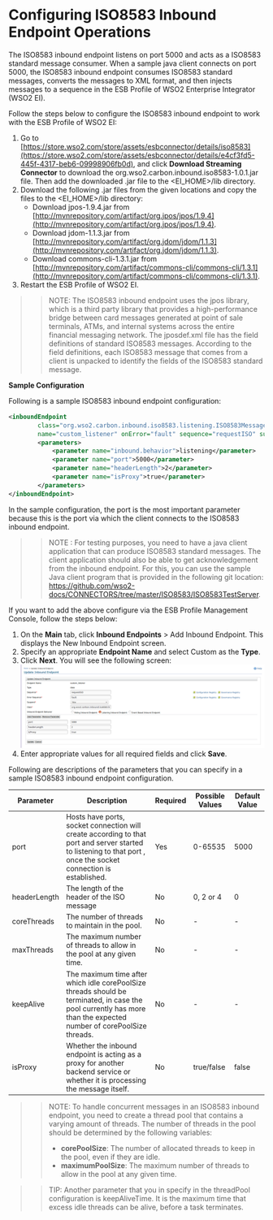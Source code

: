 # Configuring ISO8583 Inbound Endpoint Operations

The ISO8583 inbound endpoint listens on port 5000 and acts as a ISO8583 standard message consumer. When a sample java client connects on port 5000, the ISO8583 inbound endpoint consumes ISO8583 standard messages, converts the messages to XML format, and then injects messages to a sequence in the ESB Profile of WSO2 Enterprise Integrator (WSO2 EI).

Follow the steps below to configure the ISO8583 inbound endpoint to work with the ESB Profile of WSO2 EI:

1. Go to [https://store.wso2.com/store/assets/esbconnector/details/iso8583](https://store.wso2.com/store/assets/esbconnector/details/e4cf3fd5-445f-4317-beb6-09998906fb0d), and click **Download Streaming Connector** to download the org.wso2.carbon.inbound.iso8583-1.0.1.jar file. Then add the downloaded .jar file to the <EI_HOME>/lib directory.
2. Download the following .jar files from the given locations and copy the files to the <EI_HOME>/lib directory:
   * Download jpos-1.9.4.jar from [http://mvnrepository.com/artifact/org.jpos/jpos/1.9.4](http://mvnrepository.com/artifact/org.jpos/jpos/1.9.4). 
   * Download jdom-1.1.3.jar from [http://mvnrepository.com/artifact/org.jdom/jdom/1.1.3](http://mvnrepository.com/artifact/org.jdom/jdom/1.1.3).
   * Download commons-cli-1.3.1.jar from [http://mvnrepository.com/artifact/commons-cli/commons-cli/1.3.1](http://mvnrepository.com/artifact/commons-cli/commons-cli/1.3.1).
3. Restart the ESB Profile of WSO2 EI.

>> NOTE: The ISO8583 inbound endpoint uses the jpos library, which is a third party library that provides a high-performance bridge between card messages generated at point of sale terminals, ATMs, and internal systems across the entire financial messaging network. The jposdef.xml file has the field definitions of standard ISO8583 messages. According to the field definitions, each ISO8583 message that comes from a client is unpacked to identify the fields of the ISO8583 standard message.

**Sample Configuration**

Following is a sample ISO8583 inbound endpoint configuration:

```xml
<inboundEndpoint
        class="org.wso2.carbon.inbound.iso8583.listening.ISO8583MessageConsumer"
        name="custom_listener" onError="fault" sequence="requestISO" suspend="false">
        <parameters>
            <parameter name="inbound.behavior">listening</parameter>
            <parameter name="port">5000</parameter>
            <parameter name="headerLength">2</parameter>
            <parameter name="isProxy">true</parameter>
        </parameters>
</inboundEndpoint>
```
In the sample configuration, the port is the most important parameter because this is the port via which the client connects to the ISO8583 inbound endpoint.

>> NOTE : For testing purposes, you need to have a java client application that can produce ISO8583 standard messages. The client application should also be able to get acknowledgement from the inbound endpoint. For this, you can use the sample Java client program that is provided in the following git location: https://github.com/wso2-docs/CONNECTORS/tree/master/ISO8583/ISO8583TestServer.

If you want to add the above configure via the ESB Profile Management Console, follow the steps below:
1. On the **Main** tab, click **Inbound Endpoints** > Add Inbound Endpoint. This displays the New Inbound Endpoint screen.
2. Specify an appropriate **Endpoint Name** and select Custom as the **Type**.
3. Click **Next**. You will see the following screen:
   ![alt text](images/inbound.png)
4. Enter appropriate values for all required fields and click **Save**.

Following are descriptions of the parameters that you can specify in a sample ISO8583 inbound endpoint configuration.
         
| Parameter| Description | Required | Possible Values | Default Value |
| ------------- |-------------| ---------------| ------------- |-------------|
| port    | Hosts have ports, socket connection will create according to that port and server started to listening to that port , once the socket connection is established. | Yes | 0-65535 | 5000 |
| headerLength    | The length of the header of the ISO message | No | 0, 2 or 4 | 0 |
| coreThreads | The number of threads to maintain in the pool. | No |- |- |
| maxThreads | The maximum number of  threads to allow in the pool at any given time. | No |- |- |
| keepAlive | The maximum time after which idle corePoolSize threads should be terminated, in case the pool currently has more than the expected number of corePoolSize threads. | No |- |- |
| isProxy | Whether the inbound endpoint is acting as a proxy for another backend service or whether it is processing the message itself. | No | true/false| false |

>>NOTE: To handle concurrent messages in an ISO8583 inbound endpoint, you need to create a thread pool that contains a varying amount of threads. The number of threads in the pool should be determined by the following variables:  
>>* **corePoolSize**: The number of allocated threads to keep in the pool, even if they are idle.
>>* **maximumPoolSize**: The maximum number of threads to allow in the pool at any given time.
         
>>TIP: Another parameter that you in specify in the threadPool configuration is keepAliveTime. It is the maximum time that excess idle threads can be alive, before a task terminates. 
